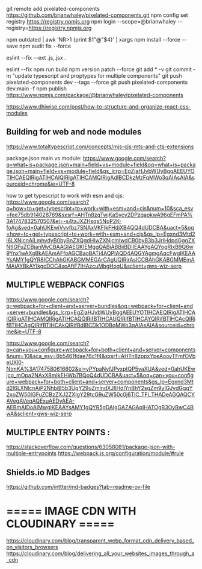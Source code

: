 
git remote add pixelated-components https://github.com/brianwhaley/pixelated-components.git
npm config set registry https://registry.npmjs.org
npm login --scope=@brianwhaley --registry=https://registry.npmjs.org

npm outdated | awk 'NR>1 {print $1"@"$4}' | xargs npm install --force --save
npm audit fix --force

eslint --fix --ext .js,.jsx .

eslint --fix
npm run build
npm version patch --force
git add * -v
git commit -m "update typescript and proptypes for multiple components"
git push pixelated-components dev --tags --force
git push pixelated-components dev:main -f
npm publish
https://www.npmjs.com/package/@brianwhaley/pixelated-components


https://www.dhiwise.com/post/how-to-structure-and-organize-react-css-modules


## Building for web and node modules
https://www.totaltypescript.com/concepts/mjs-cjs-mts-and-cts-extensions

package.json main vs module:
https://www.google.com/search?q=what+is+package.json+main+field+vs+module+field&oq=what+is+package.json+main+field+vs+module+field&gs_lcrp=EgZjaHJvbWUyBggAEEUYOTIHCAEQIRigATIHCAIQIRigATIHCAMQIRigAdIBCDkzMzFqMWo3qAIAsAIA&sourceid=chrome&ie=UTF-8

how to get typescript to work with esm and cjs:
https://www.google.com/search?q=how+to+get+typescript+to+work+with+esm+and+cjs&num=10&sca_esv=fee75db914028769&sxsrf=AHTn8zqTwjKaSycv2DPzgapkwA96gEFmPA%3A1747832570507&ei=-s4taJXZHsqs5NoP2K-foAg&ved=0ahUKEwiVvvfbz7SNAxVKFlkFHdjXB4QQ4dUDCBA&uact=5&oq=how+to+get+typescript+to+work+with+esm+and+cjs&gs_lp=Egxnd3Mtd2l6LXNlcnAiLmhvdyB0byBnZXQgdHlwZXNjcmlwdCB0byB3b3JrIHdpdGggZXNtIGFuZCBjanMyCBAAGIAEGKIEMggQABiABBiiBDIIEAAYgAQYogRIxB9Q6w9Ynx1wAXgBkAEAmAFfoAGCBaoBATi4AQPIAQD4AQGYAgmgAqcFwgIKEAAYsAMY1gQYR8ICChAhGKABGMMEGArCAgUQIRirAsICCBAhGKABGMMEmAMAiAYBkAYIkgcDOC4xoAftF7IHAzcuMbgHogU&sclient=gws-wiz-serp 

## MULTIPLE WEBPACK CONFIGS
https://www.google.com/search?q=webpack+for+client+and+server+bundles&oq=webpack+for+client+and+server+bundles&gs_lcrp=EgZjaHJvbWUyBggAEEUYOTIHCAEQIRigATIHCAIQIRigATIHCAMQIRigATIHCAQQIRifBTIHCAUQIRifBTIHCAYQIRifBTIHCAcQIRifBTIHCAgQIRifBTIHCAkQIRifBdIBCDk1ODBqMWo3qAIAsAIA&sourceid=chrome&ie=UTF-8

https://www.google.com/search?q=can+you+configure+webpack+for+both+client+and+server+components&num=10&sca_esv=8b5461fdae76c1f4&sxsrf=AHTn8zppxYpeAooyTFmfOVbeUXl0-NtmKA%3A1747580616602&ei=yPYpaNyfJPyxptQP5vaXUA&ved=0ahUKEwjco_mOpa2NAxX8mIkEHWb7BQoQ4dUDCBA&uact=5&oq=can+you+configure+webpack+for+both+client+and+server+components&gs_lp=Egxnd3Mtd2l6LXNlcnAiP2NhbiB5b3UgY29uZmlndXJlIHdlYnBhY2sgZm9yIGJvdGggY2xpZW50IGFuZCBzZXJ2ZXIgY29tcG9uZW50c0j6TlC_TFi_THADeAGQAQCYAVegAVeqAQExuAEDyAEA-AEBmAIDoAIMwgIKEAAYsAMY1gQYR5gDAIgGAZAGApIHATOgB3OyBwC4BwA&sclient=gws-wiz-serp

## MULTIPLE ENTRY POINTS : 
https://stackoverflow.com/questions/63058081/package-json-with-multiple-entrypoints
https://webpack.js.org/configuration/module/#rule


## Shields.io MD Badges
https://github.com/inttter/md-badges?tab=readme-ov-file 


# ===== IMAGE CDN WITH CLOUDINARY =====
https://cloudinary.com/blog/transparent_webp_format_cdn_delivery_based_on_visitors_browsers
https://cloudinary.com/blog/delivering_all_your_websites_images_through_a_cdn

